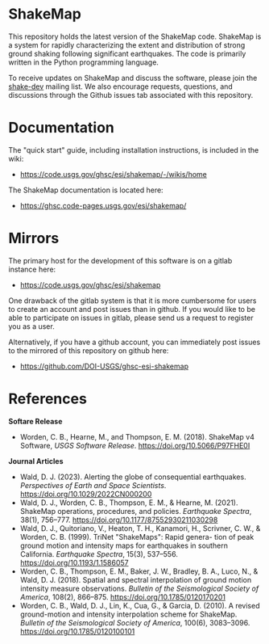 # ShakeMap

This repository holds the latest version of the ShakeMap code.
ShakeMap is a system for rapidly characterizing the extent and distribution of
strong ground shaking following significant earthquakes. The code is 
primarily written in the Python programming language. 

To receive updates on ShakeMap and discuss the software, please join the
[shake-dev](https://geohazards.usgs.gov/mailman/listinfo/shake-dev>)
mailing list. We also encourage requests, questions, and discussions through
the Github issues tab associated with this repository.

# Documentation

The "quick start" guide, including installation instructions, is included in the wiki:
 - https://code.usgs.gov/ghsc/esi/shakemap/-/wikis/home

The ShakeMap documentation is located here:
 - https://ghsc.code-pages.usgs.gov/esi/shakemap/


# Mirrors

The primary host for the development of this software is on a gitlab instance here:
 - https://code.usgs.gov/ghsc/esi/shakemap

One drawback of the gitlab system is that it is more cumbersome for users to create an 
account and post issues than in github. If you would like to be able to participate on
issues in gitlab, please send us a request to register you as a user.

Alternatively, if you have a github account, you can immediately post issues to the 
mirrored of this repository on github here:
 - https://github.com/DOI-USGS/ghsc-esi-shakemap

# References

**Softare Release**
 - Worden, C. B., Hearne, M., and Thompson, E. M. (2018). ShakeMap v4 Software, 
   *USGS Software Release*. https://doi.org/10.5066/P97FHE0I

**Journal Articles**
 - Wald, D. J. (2023). Alerting the globe of consequential earthquakes. *Perspectives of Earth and Space Scientists*. https://doi.org/10.1029/2022CN000200
 - Wald, D. J., Worden, C. B., Thompson, E. M., & Hearne, M. (2021). ShakeMap operations, procedures, and policies. *Earthquake Spectra*, 38(1), 756–777. https://doi.org/10.1177/87552930211030298
 - Wald, D. J., Quitoriano, V., Heaton, T. H., Kanamori, H., Scrivner, C. W., & Worden, C. B. (1999). TriNet "ShakeMaps": Rapid genera- tion of peak ground motion and intensity maps for earthquakes in southern California. *Earthquake Spectra*, 15(3), 537–556. https://doi.org/10.1193/1.1586057
 - Worden, C. B., Thompson, E. M., Baker, J. W., Bradley, B. A., Luco, N., & Wald, D. J. (2018). Spatial and spectral interpolation of ground motion intensity measure observations. *Bulletin of the Seismological Society of America*, 108(2), 866–875. https://doi.org/10.1785/0120170201
 - Worden, C. B., Wald, D. J., Lin, K., Cua, G., & Garcia, D. (2010). A revised ground-motion and intensity interpolation scheme for ShakeMap. *Bulletin of the Seismological Society of America*, 100(6), 3083–3096. https://doi.org/10.1785/0120100101